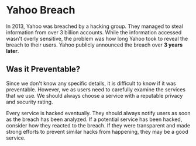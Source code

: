 # Yahoo Breach

In 2013, Yahoo was breached by a hacking group. They managed to steal information from over 3 billion accounts. While the information accessed wasn't overly sensitive, the problem was how long Yahoo took to reveal the breach to their users. Yahoo publicly announced the breach over **3 years later**.

## Was it Preventable?

Since we don't know any specific details, it is difficult to know if it was preventable. However, we as users need to carefully examine the services that we use. We should always choose a service with a reputable privacy and security rating.

Every service is hacked eventually. They should always notify users as soon as the breach has been analyzed. If a potential service has been hacked, consider how they reacted to the breach. If they were transparent and made strong efforts to prevent similar hacks from happening, they may be a good service.